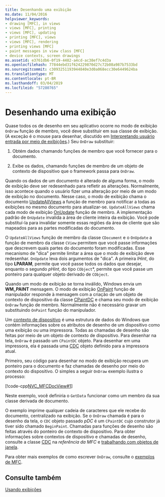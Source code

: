```yaml
---
title: Desenhando uma exibição
ms.date: 11/04/2016
helpviewer_keywords:
- drawing [MFC], in views
- views [MFC], printing
- views [MFC], updating
- printing [MFC], views
- views [MFC], rendering
- printing views [MFC]
- paint messages in view class [MFC]
- device contexts, screen drawings
ms.assetid: e3761db6-0f19-4482-a4cd-ac38ef7c4d3a
ms.openlocfilehash: 77844ebd31f624229870d27c72b08a987b7533bd
ms.sourcegitcommit: c3093251193944840e3d0a068ecc30e6449624ba
ms.translationtype: MT
ms.contentlocale: pt-BR
ms.lasthandoff: 03/04/2019
ms.locfileid: "57280765"
---
```

# <a name="drawing-in-a-view"></a>Desenhando uma exibição

Quase todos os de desenho em seu aplicativo ocorre no modo de exibição `OnDraw` função de membro, você deve substituir em sua classe de exibição. (A exceção é o mouse para desenhar, discutido em [Interpretando usuário entrada por meio de exibições](../mfc/interpreting-user-input-through-a-view.md).) Seu `OnDraw` substituir:

1. Obtém dados chamando funções de membro que você fornecer para o documento.

1. Exibe os dados, chamando funções de membro de um objeto de contexto de dispositivo que o framework passa para `OnDraw`.

Quando os dados de um documento é alterado de alguma forma, o modo de exibição deve ser redesenhado para refletir as alterações. Normalmente, isso acontece quando o usuário fizer uma alteração por meio de um modo de exibição no documento. Nesse caso, o modo de exibição chama o documento [UpdateAllViews](../mfc/reference/cdocument-class.md#updateallviews) a função de membro para notificar a todas as exibições no mesmo documento para atualizar-se. `UpdateAllViews` chama cada modo de exibição [OnUpdate](../mfc/reference/cview-class.md#onupdate) função de membro. A implementação padrão de `OnUpdate` invalida a área de cliente inteira da exibição. Você pode substituí-la para invalidar somente essas regiões da área de cliente que são mapeados para as partes modificadas do documento.

O `UpdateAllViews` função de membro da classe `CDocument` e o `OnUpdate` a função de membro da classe `CView` permitem que você passe informações que descrevem quais partes do documento foram modificadas. Esse mecanismo de "dica" permite limitar a área que o modo de exibição deve redesenhar. `OnUpdate` leva dois argumentos de "dica". A primeira *lHint*, do tipo **LPARAM**, permite que você passe todos os dados que desejar, enquanto o segundo *pHint*, do tipo `CObject`*, permite que você passe um ponteiro para qualquer objeto derivado de `CObject`.

Quando um modo de exibição se torna inválido, Windows envia um **WM_PAINT** mensagem. O modo de exibição [OnPaint](../mfc/reference/cwnd-class.md#onpaint) função de manipulador responde à mensagem com a criação de um objeto de contexto de dispositivo da classe [CPaintDC](../mfc/reference/cpaintdc-class.md) e chama seu modo de exibição `OnDraw` função de membro. Normalmente não é necessário gravar um substituindo `OnPaint` função do manipulador.

Um [contexto de dispositivo](../mfc/device-contexts.md) é uma estrutura de dados do Windows que contém informações sobre os atributos de desenho de um dispositivo como uma exibição ou uma impressora. Todas as chamadas de desenho são feitas por meio de um objeto de contexto de dispositivo. Para desenhar na tela, `OnDraw` é passado um `CPaintDC` objeto. Para desenhar em uma impressora, ela é passada uma [CDC](../mfc/reference/cdc-class.md) objeto definido para a impressora atual.

Primeiro, seu código para desenhar no modo de exibição recupera um ponteiro para o documento e faz chamadas de desenho por meio do contexto do dispositivo. O simples a seguir `OnDraw` exemplo ilustra o processo:

[!code-cpp[NVC_MFCDocView#1](../mfc/codesnippet/cpp/drawing-in-a-view_1.cpp)]

Neste exemplo, você definiria o `GetData` funcionar como um membro da sua classe derivada de documento.

O exemplo imprime qualquer cadeia de caracteres que ele recebe do documento, centralizado na exibição. Se o `OnDraw` chamada é para o desenho da tela, o `CDC` objeto passado *pDC* é um `CPaintDC` cujo construtor já tiver sido chamado `BeginPaint`. Chamadas para funções de desenho são feitas através do ponteiro de contexto de dispositivo. Para obter informações sobre contextos de dispositivo e chamadas de desenho, consulte a classe [CDC](../mfc/reference/cdc-class.md) na *referência da MFC* e [trabalhando com objetos de janela](../mfc/working-with-window-objects.md).

Para obter mais exemplos de como escrever `OnDraw`, consulte o [exemplos de MFC](../visual-cpp-samples.md).

## <a name="see-also"></a>Consulte também

[Usando exibições](../mfc/using-views.md)
